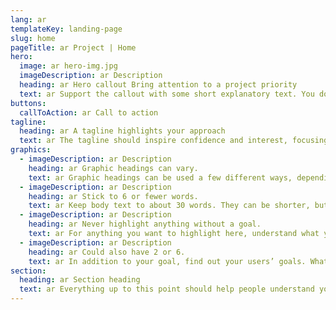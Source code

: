 ```yaml
---
lang: ar
templateKey: landing-page
slug: home
pageTitle: ar Project | Home
hero:
  image: ar hero-img.jpg
  imageDescription: ar Description
  heading: ar Hero callout Bring attention to a project priority
  text: ar Support the callout with some short explanatory text. You don’t need more than a couple of sentences.
buttons:
  callToAction: ar Call to action
tagline:
  heading: ar A tagline highlights your approach
  text: ar The tagline should inspire confidence and interest, focusing on the value that your overall approach offers to your audience. Use a heading typeface and keep your tagline to just a few words, and don’t confuse or mystify. Use the right side of the grid to explain the tagline a bit more. What are your goals? How do you do your work? Write in the present tense, and stay brief here. People who are interested can find details on internal pages.
graphics:
  - imageDescription: ar Description
    heading: ar Graphic headings can vary.
    text: ar Graphic headings can be used a few different ways, depending on what your landing page is for. Highlight your values, specific program areas, or results.
  - imageDescription: ar Description
    heading: ar Stick to 6 or fewer words.
    text: ar Keep body text to about 30 words. They can be shorter, but try to be somewhat balanced across all four. It creates a clean appearance with good spacing.
  - imageDescription: ar Description
    heading: ar Never highlight anything without a goal.
    text: ar For anything you want to highlight here, understand what your users know now, and what activity or impression you want from them after they see it.
  - imageDescription: ar Description
    heading: ar Could also have 2 or 6.
    text: ar In addition to your goal, find out your users’ goals. What do they want to know or do that supports your mission? Use these headings to show these.
section:
  heading: ar Section heading
  text: ar Everything up to this point should help people understand your agency or project who you are, your goal or mission, and how you approach it. Use this section to encourage them to act. Describe why they should get in touch here, and use an active verb on the button below. “Get in touch,” “Learn more,” and so on.
---
```

